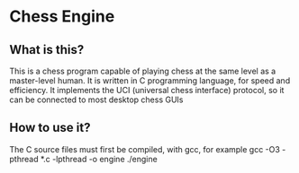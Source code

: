 # Chess Engine
## What is this?
This is a chess program capable of playing chess at the same level as a master-level human. It is written in C programming language, for speed and efficiency.
It implements the UCI (universal chess interface) protocol, so it can be connected to most desktop chess GUIs
## How to use it?
The C source files must first be compiled, with gcc, for example
gcc -O3 -pthread *.c -lpthread -o engine
./engine
